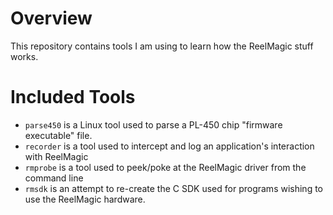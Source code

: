 


# Overview

This repository contains tools I am using to learn how the ReelMagic stuff works.


# Included Tools

* `parse450` is a Linux tool used to parse a PL-450 chip "firmware executable" file.
* `recorder` is a tool used to intercept and log an application's interaction with ReelMagic
* `rmprobe` is a tool used to peek/poke at the ReelMagic driver from the command line
* `rmsdk` is an attempt to re-create the C SDK used for programs wishing to use the ReelMagic hardware.




